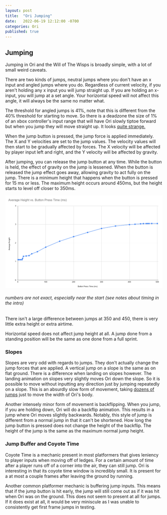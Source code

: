 ```yaml
---
layout: post
title:  "Ori Jumping"
date:   2022-06-19 12:12:00 -0700
categories: Ori
published: true
---
```


## Jumping

Jumping in Ori and the Will of The Wisps is broadly simple, with a lot of small weird caveats.

There are two kinds of jumps, neutral jumps where you don't have an x input and angled jumps where you do. Regardless of current velocity, if you aren't holding any x input you will jump straight up. If you are holding an x-input, you will jump at a set angle. Your horizontal speed will not affect this angle, it will always be the same no matter what.

The threshold for angled jumps is 41%, note that this is different from the 40% threshold for starting to move. So there is a deadzone the size of 1% of an xbox controller's input range that will have Ori slowly tiptoe forward but when you jump they will move straight up. It looks [quite strange.](/_images/walkingJump.mp4)

When the jump button is pressed, the jump force is applied immediately. The X and Y velocities are set to the jump values. The velocity values will then start to be gradually affected by forces. The X velocity will be affected by player input left and right, and the Y velocity will be affected by gravity.

After jumping, you can release the jump button at any time. While the button is held, the effect of gravity on the jump is lessened. When the button is released the jump effect goes away, allowing gravity to act fully on the jump.
There is a minimum height that happens when the button is pressed for 15 ms or less. The maximum height occurs around 450ms, but the height starts to level off closer to 350ms.


![jumpChart](/_images/jumpChart1.png)
###### numbers are not exact, especially near the start (see notes about timing in the intro)

There isn't a large difference between jumps at 350 and 450, there is very little extra height or extra airtime.

Horizontal speed does not affect jump height at all. A jump done from a standing position will be the same as one done from a full sprint.



### Slopes
Slopes are very odd with regards to jumps. They don't actually change the jump forces that are applied. A vertical jump on a slope is the same as on flat ground. There is a difference when landing on slopes however. The landing animation on slopes very slightly moves Ori down the slope. So it is possible to move  without inputting any direction just by jumping repeatedly on a slope. This is an absurdly slow form of movement, taking [dozens of jumps](/_images/slopeJump.mp4) just to move the width of Ori's body.

Another intensely minor form of movement is backflipping. When you jump, if you are holding down, Ori will do a backflip animation. This results in a jump where Ori moves slightly backwards. Notably, this style of jump is different from a normal jump in that it can't be shortened. How long the jump button is pressed does not change the height of the backflip. The height of the jump is the same as the maximum normal jump height.



### Jump Buffer and Coyote Time

Coyote Time is a mechanic present in most platformers that gives leniency to player inputs when moving off of ledges. For a certain amount of time after a player runs off of a corner into the air, they can still jump. Ori is interesting in that its coyote time window is incredibly small. It is present for a at most a couple frames after leaving the ground by running.

Another common platformer mechanic is buffering jump inputs. This means that if the jump button is hit early, the jump will still come out as if it was hit when Ori was on the ground. This does not seem to present at all for jumps. If it does exist at all, it would be very miniscule as I was unable to consistently get first frame jumps in testing.


